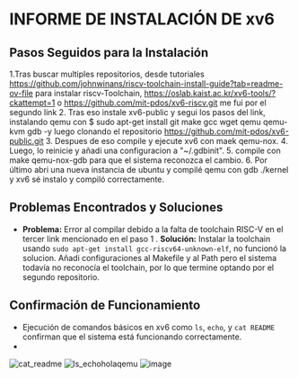 # INFORME DE INSTALACIÓN DE xv6

## Pasos Seguidos para la Instalación
1.Tras buscar multiples repositorios, desde tutoriales https://github.com/johnwinans/riscv-toolchain-install-guide?tab=readme-ov-file para instalar riscv-Toolchain, https://oslab.kaist.ac.kr/xv6-tools/?ckattempt=1 o https://github.com/mit-pdos/xv6-riscv.git
me fui por el segundo link
2. Tras eso instale xv6-public y segui los pasos del link, instalando qemu con $ sudo apt-get install git make gcc wget qemu qemu-kvm gdb -y luego clonando el repositorio https://github.com/mit-pdos/xv6-public.git
3. Despues de eso compile y ejecute xv6 con maek qemu-nox.
4. Luego, lo reinicie y añadi una configuracion a "~/.gdbinit".
5. compile con make qemu-nox-gdb para que el sistema reconozca el cambio.
6. Por último abri una nueva instancia de ubuntu y compilé qemu con gdb ./kernel y xv6 sé instalo y compiló correctamente.

## Problemas Encontrados y Soluciones
- **Problema:** Error al compilar debido a la falta de toolchain RISC-V en el tercer link mencionado en el paso 1 .
  **Solución:** Instalar la toolchain usando `sudo apt-get install gcc-riscv64-unknown-elf`, no funcionó la solucion. Añadi configuraciones al Makefile y al Path pero el sistema todavía no reconocía el toolchain,
  por lo que termine optando por el segundo repositorio.

## Confirmación de Funcionamiento
- Ejecución de comandos básicos en xv6 como `ls`, `echo`, y `cat README` confirman que el sistema está funcionando correctamente.
- 
![cat_readme](https://github.com/user-attachments/assets/643b0fe8-7687-4c9b-8335-c8ca04ff3cb8)
![ls_echoholaqemu](https://github.com/user-attachments/assets/a4d440d4-f3da-466e-b35d-49bd85f884ed)
![image](https://github.com/user-attachments/assets/b8ce6c39-3c85-4e3f-ad2b-90339ac4304c)
